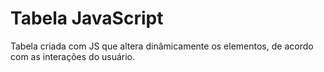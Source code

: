 # Tabela JavaScript

Tabela criada com JS que altera dinâmicamente os elementos, de acordo com as interações do usuário.
